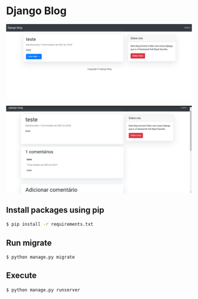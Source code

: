 # Django Blog

![screenshot](.github/images/Screenshot_20221015_201003.png)

![screenshot](.github/images/Screenshot_20221015_201039.png)


## Install packages using pip
```sh
$ pip install -r requirements.txt
```

## Run migrate
```sh
$ python manage.py migrate
```

## Execute

```sh
$ python manage.py runserver
```
